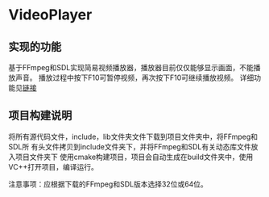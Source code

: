 # VideoPlayer
## 实现的功能

基于FFmpeg和SDL实现简易视频播放器，播放器目前仅仅能够显示画面，不能播放声音。
播放过程中按下F10可暂停视频，再次按下F10可继续播放视频。
详细功能见[链接](https://www.baidu.com/)

## 项目构建说明
将所有源代码文件，include，lib文件夹文件下载到项目文件夹中，将FFmpeg和SDL所
有头文件拷贝到include文件夹下，并将FFmpeg和SDL有关动态库文件放入项目文件夹下
使用cmake构建项目，项目会自动生成在build文件夹中，使用VC++打开项目，编译运行。

注意事项：应根据下载的FFmpeg和SDL版本选择32位或64位。
